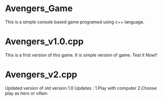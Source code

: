 # Avengers_Game
This is a simple console based game programed using c++ language.

# Avengers_v1.0.cpp
This is a first version of this game. It is simple version of game. Test it Now!!

# Avengers_v2.cpp
Updated version of old version 1.0
Updates :
  1.Play with computer
  2.Choose play as hero or villain
